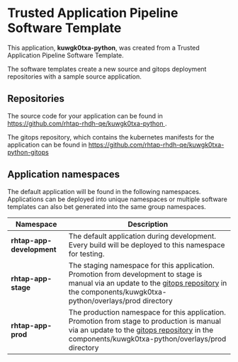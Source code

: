 # Trusted Application Pipeline Software Template

This application, **kuwgk0txa-python**, was created from a Trusted Application Pipeline Software Template.

The software templates create a new source and gitops deployment repositories with a sample source application. 

## Repositories

The source code for your application can be found in [https://github.com/rhtap-rhdh-qe/kuwgk0txa-python ](https://github.com/rhtap-rhdh-qe/kuwgk0txa-python ).
 
The gitops repository, which contains the kubernetes manifests for the application can be found in 
[https://github.com/rhtap-rhdh-qe/kuwgk0txa-python-gitops ](https://github.com/rhtap-rhdh-qe/kuwgk0txa-python-gitops ) 

## Application namespaces 

The default application will be found in the following namespaces. Applications can be deployed into unique namespaces or multiple software templates can also bet generated into the same group namespaces.  

|  Namespace   |  Description   |  
| -------- | -------- |   
| **rhtap-app-development** | The default application during development. Every build will be deployed to this namespace for testing. | 
| **rhtap-app-stage** | The staging namespace for this application. Promotion from development to stage is manual via an update to the [gitops repository](https://github.com/rhtap-rhdh-qe/kuwgk0txa-python-gitops ) in the components/kuwgk0txa-python/overlays/prod directory |  
| **rhtap-app-prod** | The production namespace for this application. Promotion from stage to production is manual via an update to the [gitops repository](https://github.com/rhtap-rhdh-qe/kuwgk0txa-python-gitops ) in the components/kuwgk0txa-python/overlays/prod directory | 